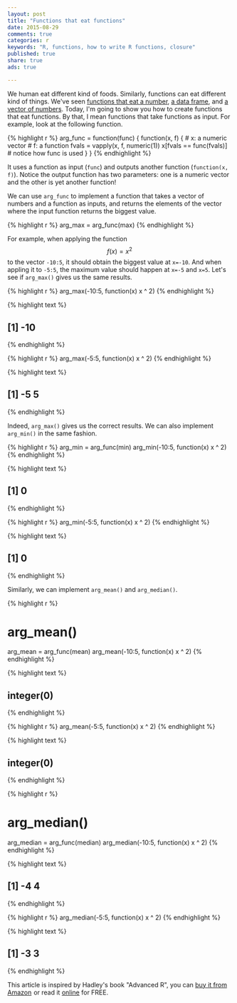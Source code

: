 ```yaml
---
layout: post
title: "Functions that eat functions"
date: 2015-08-29
comments: true
categories: r
keywords: "R, functions, how to write R functions, closure"
published: true
share: true
ads: true

---
```


We human eat different kind of foods. Similarly, functions can eat different kind of things. We've seen [functions that eat a number](http://masterr.org/r/functions-that-return-functions/), [a data frame](http://masterr.org/r/functions-that-return-functions-part-2/), and [a vector of numbers](http://masterr.org/r/functions-that-return-a-list-of-functions-and-lapply/). Today, I'm going to show you how to create functions that eat functions. By that, I mean functions that take functions as input. For example, look at the following function. 

{% highlight r %}
arg_func = function(func) {
        function(x, f) {
                # x: a numeric vector
                # f: a function
                fvals = vapply(x, f, numeric(1))
                x[fvals == func(fvals)] # notice how func is used
        }
}
{% endhighlight %}

It uses a function as input (`func`) and outputs another function (`function(x, f)`). Notice the output function has two parameters: one is a numeric vector and the other is yet another function! 

We can use `arg_func` to implement a function that takes a vector of numbers and a function as inputs, and returns the elements of the vector where the input function returns the biggest value. 

{% highlight r %}
arg_max = arg_func(max)
{% endhighlight %}

For example, when applying the function $$f(x)=x^2$$ to the vector `-10:5`, it should obtain the biggest value at `x=-10`. And when appling it to `-5:5`, the maximum value should happen at `x=-5` and `x=5`. Let's see if `arg_max()` gives us the same results.

{% highlight r %}
arg_max(-10:5, function(x) x ^ 2)
{% endhighlight %}



{% highlight text %}
## [1] -10
{% endhighlight %}



{% highlight r %}
arg_max(-5:5, function(x) x ^ 2)
{% endhighlight %}



{% highlight text %}
## [1] -5  5
{% endhighlight %}

Indeed, `arg_max()` gives us the correct results. We can also implement `arg_min()` in the same fashion.

{% highlight r %}
arg_min = arg_func(min)
arg_min(-10:5, function(x) x ^ 2)
{% endhighlight %}



{% highlight text %}
## [1] 0
{% endhighlight %}



{% highlight r %}
arg_min(-5:5, function(x) x ^ 2)
{% endhighlight %}



{% highlight text %}
## [1] 0
{% endhighlight %}

Similarly, we can implement `arg_mean()` and `arg_median()`.

{% highlight r %}
# arg_mean()
arg_mean = arg_func(mean)
arg_mean(-10:5, function(x) x ^ 2)
{% endhighlight %}



{% highlight text %}
## integer(0)
{% endhighlight %}



{% highlight r %}
arg_mean(-5:5, function(x) x ^ 2)
{% endhighlight %}



{% highlight text %}
## integer(0)
{% endhighlight %}



{% highlight r %}
# arg_median()
arg_median = arg_func(median)
arg_median(-10:5, function(x) x ^ 2)
{% endhighlight %}



{% highlight text %}
## [1] -4  4
{% endhighlight %}



{% highlight r %}
arg_median(-5:5, function(x) x ^ 2)
{% endhighlight %}



{% highlight text %}
## [1] -3  3
{% endhighlight %}

This article is inspired by Hadley's book "Advanced R", you can <a rel="nofollow" href="http://www.amazon.com/gp/product/1466586966/ref=as_li_tl?ie=UTF8&camp=1789&creative=9325&creativeASIN=1466586966&linkCode=as2&tag=cabaceo-20&linkId=2GDWMZSF4NX32QIO">buy it from Amazon</a><img src="http://ir-na.amazon-adsystem.com/e/ir?t=cabaceo-20&l=as2&o=1&a=1466586966" width="1" height="1" border="0" alt="" style="border:none !important; margin:0px !important;" />
or read it [online](http://adv-r.had.co.nz/Functions.html) for FREE.
